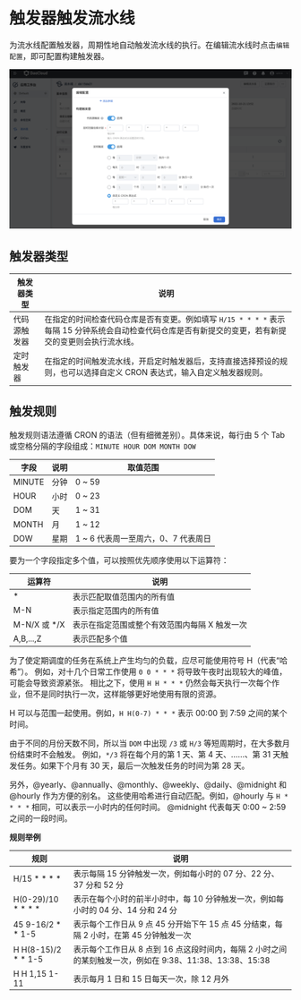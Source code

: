 # 触发器触发流水线

为流水线配置触发器，周期性地自动触发流水线的执行。在编辑流水线时点击`编辑配置`，即可配置构建触发器。

![trigger01](../../../images/trigger01.png)

## 触发器类型

| 触发器类型   | 说明                                                         |
| ------------ | ------------------------------------------------------------ |
| 代码源触发器 | 在指定的时间检查代码仓库是否有变更。例如填写 `H/15 * * * *` 表示每隔 15 分钟系统会自动检查代码仓库是否有新提交的变更，若有新提交的变更则会执行流水线。 |
| 定时触发器   | 在指定的时间触发流水线，开启定时触发器后，支持直接选择预设的规则，也可以选择自定义 CRON 表达式，输入自定义触发器规则。 |

## 触发规则

触发规则语法遵循 CRON 的语法（但有细微差别）。具体来说，每行由 5 个 Tab 或空格分隔的字段组成：`MINUTE HOUR DOM MONTH DOW`

| 字段   | 说明 | 取值范围                            |
| ------ | ---- | ----------------------------------- |
| MINUTE | 分钟 | 0 ~ 59                              |
| HOUR   | 小时 | 0 ~ 23                              |
| DOM    | 天   | 1 ~ 31                              |
| MONTH  | 月   | 1 ~ 12                              |
| DOW    | 星期 | 1 ~ 6 代表周一至周六，0、7 代表周日 |

要为一个字段指定多个值，可以按照优先顺序使用以下运算符：

| 运算符       | 说明                                          |
| ------------ | --------------------------------------------- |
| *            | 表示匹配取值范围内的所有值                    |
| M-N          | 表示指定范围内的所有值                    |
| M-N/X 或 */X | 表示在指定范围或整个有效范围内每隔 X 触发一次 |
| A,B,...,Z    | 表示匹配多个值                                |

为了使定期调度的任务在系统上产生均匀的负载，应尽可能使用符号 H（代表“哈希”）。
例如，对十几个日常工作使用 `0 0 * * *` 将导致午夜时出现较大的峰值，可能会导致资源紧张。
相比之下，使用 `H H * * *` 仍然会每天执行一次每个作业，但不是同时执行一次，这样能够更好地使用有限的资源。

H 可以与范围一起使用。例如，`H H(0-7) * * *` 表示 00:00 到 7:59 之间的某个时间。

由于不同的月份天数不同，所以当 `DOM` 中出现 `/3` 或 `H/3` 等短周期时，在大多数月份结束时不会触发。
例如，`*/3` 将在每个月的第 1 天、第 4 天、……、第 31 天触发任务。如果下个月有 30 天，最后一次触发任务的时间为第 28 天。

另外，@yearly、@annually、@monthly、@weekly、@daily、@midnight 和 @hourly 作为方便的别名。
这些使用哈希进行自动匹配。例如，@hourly 与 `H * * * *` 相同，可以表示一小时内的任何时间。
@midnight 代表每天 0:00 ~ 2:59 之间的一段时间。

**规则举例**

| 规则                | 说明                                                         |
| ------------------- | ------------------------------------------------------------ |
| H/15 * * * *        | 表示每隔 15 分钟触发一次，例如每小时的 07 分、22 分、37 分和 52 分 |
| H(0-29)/10 * * * *  | 表示在每个小时的前半小时中，每 10 分钟触发一次，例如每小时的 04 分、14 分和 24 分 |
| 45 9-16/2 * * 1-5   | 表示每个工作日从 9 点 45 分开始下午 15 点 45 分结束，每隔 2 小时，在第 45 分钟触发一次 |
| H H(8-15)/2 * * 1-5 | 表示每个工作日从 8 点到 16 点这段时间内，每隔 2 小时之间的某刻触发一次，例如在 9:38、11:38、13:38、15:38 |
| H H 1,15 1-11       | 表示每月 1 日和 15 日每天一次，除 12 月外                    |